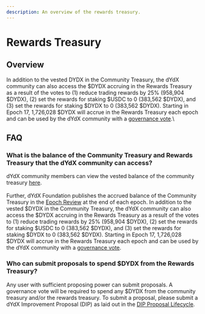 ```yaml
---
description: An overview of the rewards treasury.
---
```


# Rewards Treasury

## Overview

In addition to the vested DYDX in the Community Treasury, the dYdX community can also access the $DYDX accruing in the Rewards Treasury as a result of the votes to (1) reduce trading rewards by 25% (958,904 $DYDX), (2) set the rewards for staking $USDC to 0 (383,562 $DYDX), and (3) set the rewards for staking $DYDX to 0 (383,562 $DYDX). Starting in Epoch 17, 1,726,028 $DYDX  will accrue in the Rewards Treasury each epoch and can be used by the dYdX community with a [governance vote](https://docs.dydx.community/dydx-governance/voting-and-governance/governance-parameters).\


## FAQ

### What is the balance of the Community Treasury and Rewards Treasury that the dYdX community can access?

dYdX community members can view the vested balance of the community treasury [here](https://dydx.shippooor.xyz/). \
\
Further, dYdX Foundation publishes the accrued balance of the Community Treasury in the [Epoch Review](https://dydx.foundation/blog) at the end of each epoch. In addition to the vested $DYDX in the Community Treasury, the dYdX community can also access the $DYDX accruing in the Rewards Treasury as a result of the votes to (1) reduce trading rewards by 25% (958,904 $DYDX), (2) set the rewards for staking $USDC to 0 (383,562 $DYDX), and (3) set the rewards for staking $DYDX to 0 (383,562 $DYDX). Starting in Epoch 17, 1,726,028 $DYDX  will accrue in the Rewards Treasury each epoch and can be used by the dYdX community with a [governance vote](https://docs.dydx.community/dydx-governance/voting-and-governance/governance-parameters).

### Who can submit proposals to spend $DYDX from the Rewards Treasury?

Any user with sufficient proposing power can submit proposals. A governance vote will be required to spend any $DYDX from the community treasury and/or the rewards treasury. To submit a proposal, please submit a dYdX Improvement Proposal (DIP) as laid out in the [DIP Proposal Lifecycle](../voting-and-governance/dip-proposal-lifecycle.md).
